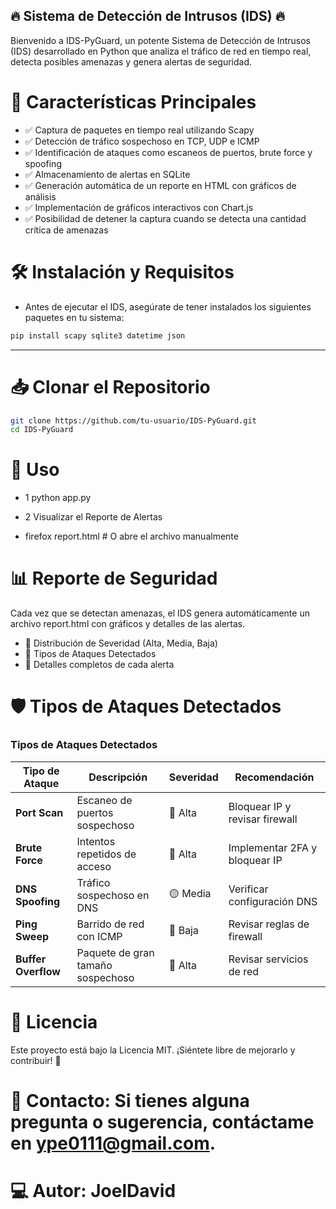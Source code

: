 ## 🔥 Sistema de Detección de Intrusos (IDS) 🔥

Bienvenido a IDS-PyGuard, un potente Sistema de Detección de Intrusos (IDS) desarrollado en Python que analiza el tráfico de red en tiempo real, detecta posibles amenazas y genera alertas de seguridad.

# 🚀 Características Principales

- ✅ Captura de paquetes en tiempo real utilizando Scapy
- ✅ Detección de tráfico sospechoso en TCP, UDP e ICMP
- ✅ Identificación de ataques como escaneos de puertos, brute force y spoofing
- ✅ Almacenamiento de alertas en SQLite
- ✅ Generación automática de un reporte en HTML con gráficos de análisis
- ✅ Implementación de gráficos interactivos con Chart.js
- ✅ Posibilidad de detener la captura cuando se detecta una cantidad crítica de amenazas

# 🛠️ Instalación y Requisitos

- Antes de ejecutar el IDS, asegúrate de tener instalados los siguientes paquetes en tu sistema:

```bash
pip install scapy sqlite3 datetime json
```
---
 
# 📥 Clonar el Repositorio
```bash
git clone https://github.com/tu-usuario/IDS-PyGuard.git
cd IDS-PyGuard
```

# 🎯 Uso

- 1️ python app.py
- 2 Visualizar el Reporte de Alertas

- firefox report.html  # O abre el archivo manualmente

# 📊 Reporte de Seguridad

Cada vez que se detectan amenazas, el IDS genera automáticamente un archivo report.html con gráficos y detalles de las alertas.

- 🔹 Distribución de Severidad (Alta, Media, Baja)
- 🔹 Tipos de Ataques Detectados
- 🔹 Detalles completos de cada alerta

# 🛡️ Tipos de Ataques Detectados

### Tipos de Ataques Detectados

| Tipo de Ataque      | Descripción                                      | Severidad  | Recomendación |
|---------------------|--------------------------------------------------|------------|--------------|
| **Port Scan**      | Escaneo de puertos sospechoso                     | 🔴 Alta    | Bloquear IP y revisar firewall |
| **Brute Force**    | Intentos repetidos de acceso                     | 🔴 Alta    | Implementar 2FA y bloquear IP |
| **DNS Spoofing**   | Tráfico sospechoso en DNS                         | 🟡 Media   | Verificar configuración DNS |
| **Ping Sweep**     | Barrido de red con ICMP                           | 🔵 Baja    | Revisar reglas de firewall |
| **Buffer Overflow**| Paquete de gran tamaño sospechoso                 | 🔴 Alta    | Revisar servicios de red |



# 📜 Licencia

Este proyecto está bajo la Licencia MIT. ¡Siéntete libre de mejorarlo y contribuir! 🚀

# 📧 Contacto: Si tienes alguna pregunta o sugerencia, contáctame en ype0111@gmail.com.

# 💻 Autor: JoelDavid

